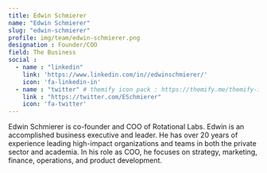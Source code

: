 ```yaml
---
title: Edwin Schmierer
name: "Edwin Schmierer"
slug: "edwin-schmierer"
profile: img/team/edwin-schmierer.png
designation : Founder/COO
field: The Business
social :
  - name : "linkedin"
    link: 'https://www.linkedin.com/in//edwinschmierer/'
    icon: 'fa-linkedin-in'
  - name : "twitter" # themify icon pack : https://themify.me/themify-icons
    link : "https://twitter.com/ESchmierer"
    icon: 'fa-twitter'
---
```

Edwin Schmierer is co-founder and COO of Rotational Labs. Edwin is an accomplished business executive and leader. He has over 20 years of experience leading high-impact organizations and teams in both the private sector and academia. In his role as COO, he focuses on strategy, marketing, finance, operations, and product development.